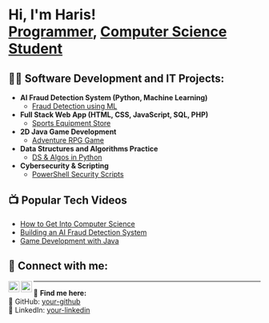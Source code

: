 <h1>Hi, I'm Haris! <br/><a href="https://github.com/your-github">Programmer</a>, <a href="https://www.linkedin.com/in/your-linkedin">Computer Science Student</a></h1>

<h2>👨‍💻 Software Development and IT Projects:</h2>

- <b>AI Fraud Detection System (Python, Machine Learning)</b>
  - [Fraud Detection using ML](https://github.com/your-github/AI-Fraud-Detection)
- <b>Full Stack Web App (HTML, CSS, JavaScript, SQL, PHP)</b>
  - [Sports Equipment Store](https://github.com/your-github/Sports-Equipment-Store)
- <b>2D Java Game Development</b>
  - [Adventure RPG Game](https://github.com/your-github/Java-RPG-Game)
- <b>Data Structures and Algorithms Practice</b>
  - [DS & Algos in Python](https://github.com/your-github/DSA-Practice)
- <b>Cybersecurity & Scripting</b>
  - [PowerShell Security Scripts](https://github.com/your-github/Cybersecurity-Scripts)

<h2>📺 Popular Tech Videos</h2>

- [How to Get Into Computer Science](https://www.youtube.com/your-channel/video1)
- [Building an AI Fraud Detection System](https://www.youtube.com/your-channel/video2)
- [Game Development with Java](https://www.youtube.com/your-channel/video3)

<h2> 🤳 Connect with me:</h2>

[<img align="left" alt="Haris | GitHub" width="22px" src="https://cdn.jsdelivr.net/npm/simple-icons@v3/icons/github.svg" />][github]
[<img align="left" alt="Haris | LinkedIn" width="22px" src="https://cdn.jsdelivr.net/npm/simple-icons@v3/icons/linkedin.svg" />][linkedin]

[github]: https://github.com/your-github
[linkedin]: https://linkedin.com/in/your-linkedin

---

📌 **Find me here:**  
🔗 GitHub: [your-github](https://github.com/your-github)  
🔗 LinkedIn: [your-linkedin](https://linkedin.com/in/your-linkedin)

